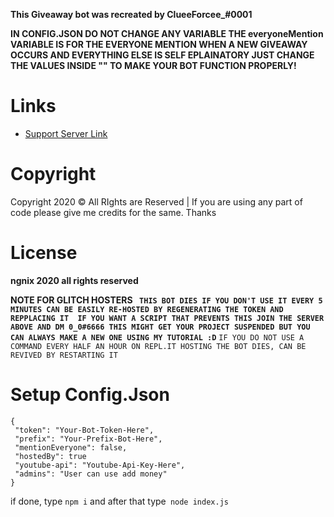 **This Giveaway bot was recreated by ClueeForcee_#0001**

**IN CONFIG.JSON DO NOT CHANGE ANY VARIABLE THE everyoneMention VARIABLE IS FOR THE EVERYONE MENTION WHEN A NEW GIVEAWAY OCCURS AND EVERYTHING ELSE IS SELF EPLAINATORY JUST CHANGE THE VALUES 
INSIDE "" TO MAKE YOUR BOT FUNCTION PROPERLY!**
# Links
- [Support Server Link](https://dsc.gg/clueforce)
# Copyright 
Copyright 2020 © All RIghts are Reserved | If you are using any part of code please give me credits for the same. Thanks

# License
**ngnix 2020 all rights reserved**

**NOTE FOR GLITCH HOSTERS 
`` THIS BOT DIES IF YOU DON'T USE IT EVERY 5 MINUTES CAN BE EASILY RE-HOSTED BY REGENERATING THE TOKEN AND REPPLACING IT 
IF YOU WANT A SCRIPT THAT PREVENTS THIS JOIN THE SERVER ABOVE AND DM 0_0#6666 THIS MIGHT GET YOUR PROJECT SUSPENDED BUT YOU CAN ALWAYS
MAKE A NEW ONE USING MY TUTORIAL :D``**
``IF YOU DO NOT USE A COMMAND EVERY HALF AN HOUR ON REPL.IT HOSTING THE BOT DIES, CAN BE REVIVED BY RESTARTING IT``

# Setup Config.Json
```
{
 "token": "Your-Bot-Token-Here",
 "prefix": "Your-Prefix-Bot-Here",
 "mentionEveryone": false,
 "hostedBy": true
 "youtube-api": "Youtube-Api-Key-Here",
 "admins": "User can use add money"
}
```
if done, type `npm i` and after that type` node index.js`
